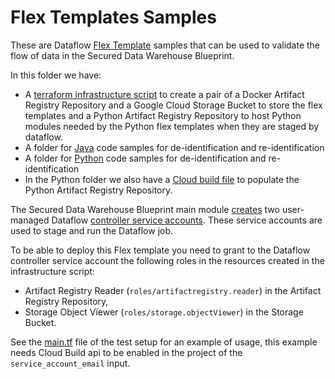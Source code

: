 # Flex Templates Samples

These are Dataflow [Flex Template](https://cloud.google.com/dataflow/docs/guides/templates/using-flex-templates) samples that can be used to validate the flow of data in the Secured Data Warehouse Blueprint.

In this folder we have:

- A [terraform infrastructure script](./template-artifact-storage) to create a pair of a Docker Artifact Registry Repository and a Google Cloud Storage Bucket to store the flex templates and a Python Artifact Registry Repository to host Python modules needed by the Python flex templates when they are staged by dataflow.
- A folder for [Java](./java/) code samples for de-identification and re-identification
- A folder for [Python](./python/) code samples for de-identification and re-identification
- In the Python folder we also have a [Cloud build file](./python/modules/cloudbuild.yaml) to populate the Python Artifact Registry Repository.

The Secured Data Warehouse Blueprint main module [creates](../README.md#outputs) two user-managed Dataflow [controller service accounts](https://cloud.google.com/dataflow/docs/concepts/security-and-permissions#specifying_a_user-managed_worker_service_account).
These service accounts are used to stage and run the Dataflow job.

To be able to deploy this Flex template you need to grant to the Dataflow controller service account the following roles in the resources created in the infrastructure script:

- Artifact Registry Reader (`roles/artifactregistry.reader`) in the Artifact Registry Repository,
- Storage Object Viewer (`roles/storage.objectViewer`) in the Storage Bucket.

See the [main.tf](../test/setup/template-project/main.tf) file of the test setup for an example of usage,
this example needs Cloud Build api to be enabled in the project of the `service_account_email` input.
